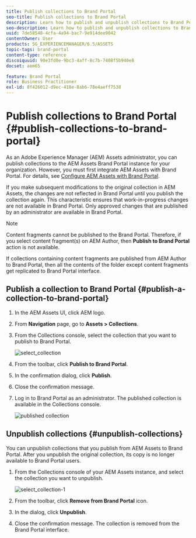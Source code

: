 ```yaml
---
title: Publish collections to Brand Portal
seo-title: Publish collections to Brand Portal
description: Learn how to publish and unpublish collections to Brand Portal.
seo-description: Learn how to publish and unpublish collections to Brand Portal.
uuid: 7de58548-4cfa-4a94-bac7-9e914dee9042
contentOwner: User
products: SG_EXPERIENCEMANAGER/6.5/ASSETS
topic-tags: brand-portal
content-type: reference
discoiquuid: 90e3fd0e-9bc3-4aff-8c7b-7408f5b940e8
docset: aem65

feature: Brand Portal
role: Business Practitioner
exl-id: 8f426012-d9ec-418e-8ab6-78e4aeff7538
---
```

# Publish collections to Brand Portal {#publish-collections-to-brand-portal}

As an Adobe Experience Manager (AEM) Assets administrator, you can publish collections to the AEM Assets Brand Portal instance for your organization. However, you must first integrate AEM Assets with Brand Portal. For details, see [Configure AEM Assets with Brand Portal](/help/assets/configure-aem-assets-with-brand-portal.md).

If you make subsequent modifications to the original collection in AEM Assets, the changes are not reflected in Brand Portal until you publish the collection again. This characteristic ensures that work-in-progress changes are not available in Brand Portal. Only approved changes that are published by an administrator are available in Brand Portal.

>[!NOTE]
>
>Content fragments cannot be published to the Brand Portal. Therefore, if you select content fragment(s) on AEM Author, then **Publish to Brand Portal** action is not available.
>
>If collections containing content fragments are published from AEM Author to Brand Portal, then all the contents of the folder except content fragments get replicated to Brand Portal interface.

## Publish a collection to Brand Portal {#publish-a-collection-to-brand-portal}

1. In the AEM Assets UI, click AEM logo. 
1. From **Navigation** page, go to **Assets > Collections**.
1. From the Collections console, select the collection that you want to publish to Brand Portal.

   ![select_collection](assets/select_collection.png)

1. From the toolbar, click **Publish to Brand Portal**.
1. In the confirmation dialog, click **Publish**.
1. Close the confirmation message.
1. Log in to Brand Portal as an administrator. The published collection is available in the Collections console.

   ![published collection](assets/published_collection.png)

## Unpublish collections {#unpublish-collections}

You can unpublish collections that you publish from AEM Assets to Brand Portal. After you unpublish the original collection, its copy is no longer available to Brand Portal users.

1. From the Collections console of your AEM Assets instance, and select the collection you want to unpublish.

   ![select_collection-1](assets/select_collection-1.png)

1. From the toolbar, click **Remove from Brand Portal** icon.
1. In the dialog, click **Unpublish**.
1. Close the confirmation message. The collection is removed from the Brand Portal interface.
